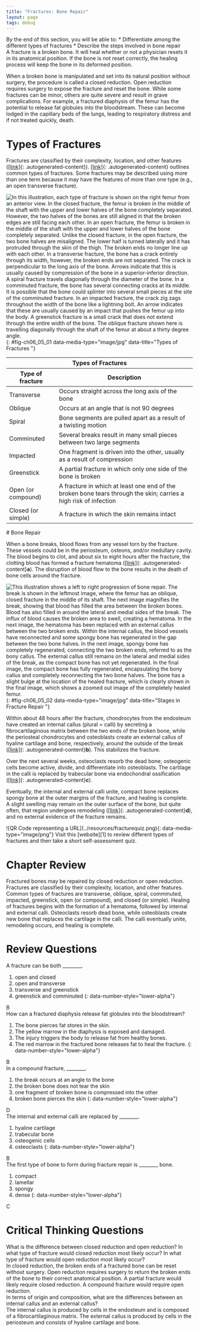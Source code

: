 ```yaml
---
title: "Fractures: Bone Repair"
layout: page
tags: debug
---
```


<div data-type="abstract" markdown="1">
By the end of this section, you will be able to:
* Differentiate among the different types of fractures
* Describe the steps involved in bone repair

</div>
A <span data-type="term">fracture</span> is a broken bone. It will heal
whether or not a physician resets it in its anatomical position. If the
bone is not reset correctly, the healing process will keep the bone in
its deformed position.

When a broken bone is manipulated and set into its natural position
without surgery, the procedure is called a <span data-type="term">closed
reduction</span>. <span data-type="term">Open reduction</span> requires
surgery to expose the fracture and reset the bone. While some fractures
can be minor, others are quite severe and result in grave complications.
For example, a fractured diaphysis of the femur has the potential to
release fat globules into the bloodstream. These can become lodged in
the capillary beds of the lungs, leading to respiratory distress and if
not treated quickly, death.

# Types of Fractures

Fractures are classified by their complexity, location, and other
features ([\[link\]](#fig-ch06_05_01){: .autogenerated-content}).
[\[link\]](#tbl-ch06_04){: .autogenerated-content} outlines common types
of fractures. Some fractures may be described using more than one term
because it may have the features of more than one type (e.g., an open
transverse fracture).

![In this illustration, each type of fracture is shown on the right femur from an anterior view. In the closed fracture, the femur is broken in the middle of the shaft with the upper and lower halves of the bone completely separated. However, the two halves of the bones are still aligned in that the broken edges are still facing each other. In an open fracture, the femur is broken in the middle of the shaft with the upper and lower halves of the bone completely separated. Unlike the closed fracture, in the open fracture, the two bone halves are misaligned. The lower half is turned laterally and it has protruded through the skin of the thigh. The broken ends no longer line up with each other. In a transverse fracture, the bone has a crack entirely through its width, however, the broken ends are not separated. The crack is perpendicular to the long axis of the bone. Arrows indicate that this is usually caused by compression of the bone in a superior-inferior direction. A spiral fracture travels diagonally through the diameter of the bone. In a comminuted fracture, the bone has several connecting cracks at its middle. It is possible that the bone could splinter into several small pieces at the site of the comminuted fracture. In an impacted fracture, the crack zig zags throughout the width of the bone like a lightning bolt. An arrow indicates that these are usually caused by an impact that pushes the femur up into the body. A greenstick fracture is a small crack that does not extend through the entire width of the bone. The oblique fracture shown here is travelling diagonally through the shaft of the femur at about a thirty degree angle.](../resources/612_Types_of_Fractures.jpg "Compare healthy bone with different types of fractures: (a) closed fracture, (b) open fracture, (c) transverse fracture, (d) spiral fracture, (e) comminuted fracture, (f) impacted fracture, (g) greenstick fracture, and (h) oblique fracture."){: #fig-ch06_05_01 data-media-type="image/jpg" data-title="Types of Fractures "}

<table id="tbl-ch06_04" summary=""><thead> <tr> <th colspan="2">Types of Fractures</th> </tr> <tr> <th>Type of fracture</th> <th>Description</th> </tr> </thead><tbody> <tr> <td>Transverse</td> <td>Occurs straight across the long axis of the bone</td> </tr> <tr> <td>Oblique</td> <td>Occurs at an angle that is not 90 degrees</td> </tr> <tr> <td>Spiral</td> <td>Bone segments are pulled apart as a result of a twisting motion</td> </tr> <tr> <td>Comminuted</td> <td>Several breaks result in many small pieces between two large segments</td> </tr> <tr> <td>Impacted</td> <td>One fragment is driven into the other, usually as a result of compression</td> </tr> <tr> <td>Greenstick</td> <td>A partial fracture in which only one side of the bone is broken</td></tr> <tr> <td>Open (or compound)</td> <td>A fracture in which at least one end of the broken bone tears through the skin; carries a high risk of infection</td></tr> <tr> <td>Closed (or simple)</td> <td>A fracture in which the skin remains intact</td></tr> </tbody></table># Bone Repair

When a bone breaks, blood flows from any vessel torn by the fracture.
These vessels could be in the periosteum, osteons, and/or medullary
cavity. The blood begins to clot, and about six to eight hours after the
fracture, the clotting blood has formed a <span
data-type="term">fracture hematoma</span> ([\[link\]](#fig-ch06_05_02){:
.autogenerated-content}**a**). The disruption of blood flow to the bone
results in the death of bone cells around the fracture.

![This illustration shows a left to right progression of bone repair. The break is shown in the leftmost image, where the femur has an oblique, closed fracture in the middle of its shaft. The next image magnifies the break, showing that blood has filled the area between the broken bones. Blood has also filled in around the lateral and medial sides of the break. The influx of blood causes the broken area to swell, creating a hematoma. In the next image, the hematoma has been replaced with an external callus between the two broken ends. Within the internal callus, the blood vessels have reconnected and some spongy bone has regenerated in the gap between the two bone halves. In the next image, spongy bone has completely regenerated, connecting the two broken ends, referred to as the bony callus. The external callus still remains on the lateral and medial sides of the break, as the compact bone has not yet regenerated. In the final image, the compact bone has fully regenerated, encapsulating the bony callus and completely reconnecting the two bone halves. The bone has a slight bulge at the location of the healed fracture, which is clearly shown in the final image, which shows a zoomed out image of the completely healed femur.](../resources/613_Stages_of_Fracture_Repair.jpg "The healing of a bone fracture follows a series of progressive steps: (a) A fracture hematoma forms. (b) Internal and external calli form. (c) Cartilage of the calli is replaced by trabecular bone. (d) Remodeling occurs."){: #fig-ch06_05_02 data-media-type="image/jpg" data-title="Stages in Fracture Repair "}

Within about 48 hours after the fracture, chondrocytes from the
endosteum have created an <span data-type="term">internal callus</span>
(plural = calli) by secreting a fibrocartilaginous matrix between the
two ends of the broken bone, while the periosteal chondrocytes and
osteoblasts create an <span data-type="term">external callus</span> of
hyaline cartilage and bone, respectively, around the outside of the
break ([\[link\]](#fig-ch06_05_02){: .autogenerated-content}**b**). This
stabilizes the fracture.

Over the next several weeks, osteoclasts resorb the dead bone;
osteogenic cells become active, divide, and differentiate into
osteoblasts. The cartilage in the calli is replaced by trabecular bone
via endochondral ossification ([\[link\]](#fig-ch06_05_02){:
.autogenerated-content}**c**).

Eventually, the internal and external calli unite, compact bone replaces
spongy bone at the outer margins of the fracture, and healing is
complete. A slight swelling may remain on the outer surface of the bone,
but quite often, that region undergoes remodeling
([\[link\]](#fig-ch06_05_02){: .autogenerated-content}**d**), and no
external evidence of the fracture remains.

<div data-type="note" class="anatomy interactive" data-label="" markdown="1">
<span data-type="media" data-alt="QR Code representing a URL"> ![QR Code
representing a URL](../resources/fracturequiz.png){:
data-media-type="image/png"} </span>
Visit this [website][1] to review different types of fractures and then
take a short self-assessment quiz.

</div>

# Chapter Review

Fractured bones may be repaired by closed reduction or open reduction.
Fractures are classified by their complexity, location, and other
features. Common types of fractures are transverse, oblique, spiral,
comminuted, impacted, greenstick, open (or compound), and closed (or
simple). Healing of fractures begins with the formation of a hematoma,
followed by internal and external calli. Osteoclasts resorb dead bone,
while osteoblasts create new bone that replaces the cartilage in the
calli. The calli eventually unite, remodeling occurs, and healing is
complete.

# Review Questions

<div data-type="exercise">
<div data-type="problem" markdown="1">
A fracture can be both ________.

1.  open and closed
2.  open and transverse
3.  transverse and greenstick
4.  greenstick and comminuted
{: data-number-style="lower-alpha"}

</div>
<div data-type="solution" markdown="1">
B

</div>
</div>
<div data-type="exercise">
<div data-type="problem" markdown="1">
How can a fractured diaphysis release fat globules into the bloodstream?

1.  The bone pierces fat stores in the skin.
2.  The yellow marrow in the diaphysis is exposed and damaged.
3.  The injury triggers the body to release fat from healthy bones.
4.  The red marrow in the fractured bone releases fat to heal the
    fracture.
{: data-number-style="lower-alpha"}

</div>
<div data-type="solution" markdown="1">
B

</div>
</div>
<div data-type="exercise">
<div data-type="problem" markdown="1">
In a compound fracture, ________.

1.  the break occurs at an angle to the bone
2.  the broken bone does not tear the skin
3.  one fragment of broken bone is compressed into the other
4.  broken bone pierces the skin
{: data-number-style="lower-alpha"}

</div>
<div data-type="solution" markdown="1">
D

</div>
</div>
<div data-type="exercise">
<div data-type="problem" markdown="1">
The internal and external calli are replaced by ________.

1.  hyaline cartilage
2.  trabecular bone
3.  osteogenic cells
4.  osteoclasts
{: data-number-style="lower-alpha"}

</div>
<div data-type="solution" markdown="1">
B

</div>
</div>
<div data-type="exercise">
<div data-type="problem" markdown="1">
The first type of bone to form during fracture repair is ________ bone.

1.  compact
2.  lamellar
3.  spongy
4.  dense
{: data-number-style="lower-alpha"}

</div>
<div data-type="solution" markdown="1">
C

</div>
</div>

# Critical Thinking Questions

<div data-type="exercise">
<div data-type="problem" markdown="1">
What is the difference between closed reduction and open reduction? In
what type of fracture would closed reduction most likely occur? In what
type of fracture would open reduction most likely occur?

</div>
<div data-type="solution" markdown="1">
In closed reduction, the broken ends of a fractured bone can be reset
without surgery. Open reduction requires surgery to return the broken
ends of the bone to their correct anatomical position. A partial
fracture would likely require closed reduction. A compound fracture
would require open reduction.

</div>
</div>
<div data-type="exercise">
<div data-type="problem" markdown="1">
In terms of origin and composition, what are the differences between an
internal callus and an external callus?

</div>
<div data-type="solution" markdown="1">
The internal callus is produced by cells in the endosteum and is
composed of a fibrocartilaginous matrix. The external callus is produced
by cells in the periosteum and consists of hyaline cartilage and bone.

</div>
</div>



[1]: http://openstaxcollege.org/l/fracturequiz
